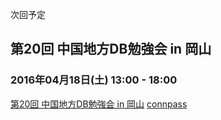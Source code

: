 次回予定

## 第20回 中国地方DB勉強会 in 岡山

### 2016年04月18日(土) 13:00 - 18:00

[第20回 中国地方DB勉強会 in 岡山](events/event-020.html)
[connpass](http://dbstudychugoku.connpass.com/event/52877/)		